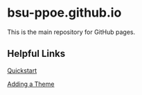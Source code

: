 # bsu-ppoe.github.io

This is the main repository for GitHub pages.

## Helpful Links

[Quickstart](https://docs.github.com/en/pages/quickstart)

[Adding a Theme](https://docs.github.com/en/pages/setting-up-a-github-pages-site-with-jekyll/adding-a-theme-to-your-github-pages-site-using-jekyll)
